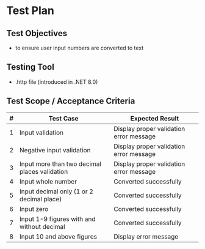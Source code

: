 # Test Plan

## Test Objectives
- to ensure user input numbers are converted to text

## Testing Tool
- .http file (introduced in .NET 8.0)

## Test Scope / Acceptance Criteria
|#|Test Case|Expected Result|
|-|-|-|
|1|Input validation|Display proper validation error message|
|2|Negative input validation|Display proper validation error message|
|3|Input more than two decimal places validation|Display proper validation error message|
|4|Input whole number|Converted successfully|
|5|Input decimal only (1 or 2 decimal place)|Converted successfully|
|6|Input zero|Converted successfully|
|7|Input 1-9 figures with and without decimal|Converted successfully|
|8|Input 10 and above figures|Display error message|